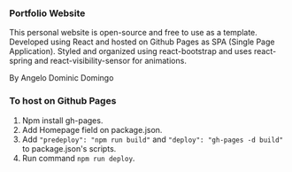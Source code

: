 ### Portfolio Website

This personal website is open-source and free to use as a template. Developed using React and hosted on Github Pages as SPA (Single Page Application).
Styled and organized using react-bootstrap and uses react-spring and react-visibility-sensor for animations.

By Angelo Dominic Domingo

### To host on Github Pages

1. Npm install gh-pages.
2. Add Homepage field on package.json.
3. Add `"predeploy": "npm run build"` and `"deploy": "gh-pages -d build"` to package.json's scripts.
4. Run command `npm run deploy`.
